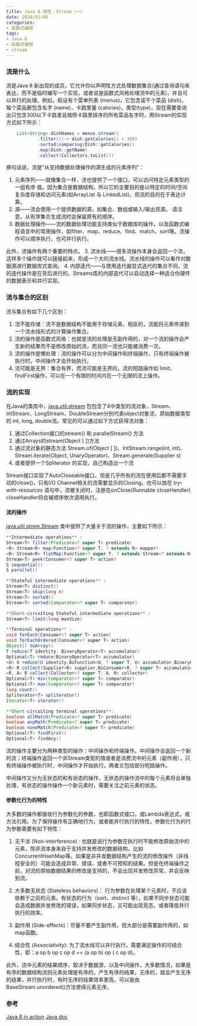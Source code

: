 ```yaml
---
title: Java 8 特性：Stream（一）
date: 2018/01/06
categories:
- 函数式编程
tags:
- Java 8
- 函数式编程
- stream
---
```

### 流是什么
流是Java 8 新出现的成员，它允许你以声明性方式处理数据集合(通过查询语句来表达，而不是临时编写一个实现，或者说是函数式风格处理流中的元素)，并且可以并行的处理。例如，假设有个菜单列表 (menus)，它包含诺干个菜品 (dish)，每个菜品都包含名字 (name)，卡路里量 (calories)，类型(type)，现在需要查询出只包含300以下卡路里且按照卡路里排序的所有菜品名字时，用Stream的实现方式如下所示：
```java
	List<String> dishNames = menus.stream()
			.filter(()-> dish.getCalories() < 300)
			.sorted(comparing(Dish::getCalories))
			.map(Dish::getName)
			.collect(Collectors.toList())
```
换句话说，流是“从支持数据处理操作的源生成的元素序列”：
1. 元素序列——就像集合一样，流也提供了一个接口，可以访问特定元素类型的一组有序 值。因为集合是数据结构，所以它的主要目的是以特定的时间/空间复杂度存储和访问元素(如ArrayList 与 LinkedList)。但流的目的在于表达计算。
2. 源——流会使用一个提供数据的源，如集合、数组或输入/输出资源。 请注意，从有序集合生成流时会保留原有的顺序。
3. 数据处理操作——流的数据处理功能支持类似于数据库的操作，以及函数式编程语言中的常用操作，如filter、map、reduce、find、match、sort等。流操作可以顺序执行，也可并行执行。

<!--more-->

此外，流操作有两个重要的特点。
3. 流水线——很多流操作本身会返回一个流，这样多个操作就可以链接起来，形成一个大的流水线。流水线的操作可以看作对数据源进行数据库式查询。
4. 内部迭代——与使用迭代器显式迭代的集合不同，流的迭代操作是在背后进行的。Streams库的内部迭代可以自动选择一种适合你硬件的数据表示和并行实现。

### 流与集合的区别
流与集合有如下几个区别：
1. 流不能存储：流不是数据结构不能用于存储元素，相反的，流能将元素传递到一个流水线形式的计算操作集合。
2. 流的操作是函数式风格：也就是流的处理是无副作用的，对一个流的操作会产生新的结果而不是修改原始的流，而且同一流也只能被消费一次。
3. 流的操作是懒处理：流的操作可以分为中间操作和终端操作，只有终端操作被执行时，中间操作才会开始执行。
4. 流可能是无界：集合有界，而流可能是无界的，流的短路操作如 limit、findFirst操作，可以在一个有限的时间内在一个无限的流上操作。

### 流的实现
在Java的类库中，[java.util.stream](https://docs.oracle.com/javase/8/docs/api/java/util/stream/package-summary.html) 包包含了4中类型的流对象，Stream、IntStream、LongStream、DoubleStream分别代表object对象流，原始数据类型的 int, long, double流。常见的可以通过如下方式获得流对象：
1. 通过Collection接口的stream() 和 parallelStream() 方法
2. 通过Arrays的stream(Object [ ])方法
3. 通过流对象的静态方法 Stream.of(Object [ ])、IntStream.range(int, int)、Stream.iterate(Object, UnaryOperator)、Stream.generate(Supplier<T> s)
4. 或者提供一个Spliterator 的实现，自己构造出一个流

Stream接口实现了AutoCloseable接口，但是几乎所有的流在使用后都不需要手动的close()，只有I/O Channel相关的流需要显示的Closing，也可以放在 *try-with-resources* 语句中，流被关闭时，注册在onClose(Runnable closeHandler) closeHandler将会被顺序依次调用执行。 

#### 流的操作
[java.util.strem.Stream](https://docs.oracle.com/javase/8/docs/api/java/util/stream/Stream.html) 类中提供了大量关于流的操作，主要如下所示：
```java
**Intermediate operations** :
Stream<T> filter(Predicate<? super T> predicate)
<R> Stream<R> map(Function<? super T, ? extends R> mapper)
<R> Stream<R> flatMap(Function<? super T, ? extends Stream<? extends R>> mapper)
Stream<T> peek(Consumer<? super T> action)
S sequential()
S parallel()
```
```java
**Stateful intermediate operations** :
Stream<T> distinct()
Stream<T> skip(long n)
Stream<T> sorted()
Stream<T> sorted(Comparator<? super T> comparator)
```
```java
**Short-circuiting Stateful intermediate operations** :
Stream<T> limit(long maxSize)
```
```java
**Terminal operations** : 
void forEach(Consumer<? super T> action)
void forEachOrdered(Consumer<? super T> action)
Object[] toArray()
T reduce(T identity, BinaryOperator<T> accumulator)
Optional<T> reduce(BinaryOperator<T> accumulator)
<U> U reduce(U identity,BiFunction<U, ? super T, U> accumulator,BinaryOperator<U> combiner)
<R> R collect(Supplier<R> supplier,BiConsumer<R, ? super T> accumulator,BiConsumer<R, R> combiner)
<R, A> R collect(Collector<? super T, A, R> collector)
Optional<T> min(Comparator<? super T> comparator)
Optional<T> max(Comparator<? super T> comparator)
long count()
Spliterator<T> spliterator()
Iterator<T> iterator()
```
```java
**Short-circuiting terminal operations**:
boolean allMatch(Predicate<? super T> predicate)
boolean anyMath(Predicate<? super T> predicate)
boolean noneMatch(Predicate<? super T> predicate)
Optional<T> findFirst()
Optional<T> findAny()
```
流的操作主要分为两种类型的操作：中间操作和终端操作。中间操作会返回一个新的流；终端操作返回一个非Stream类型的值或者是消费流中的元素（副作用），只有终端操作被执行时，中间操作才开始执行。两者又包括部分短路操作。

中间操作又分为无状态的和有状态的操作，无状态的操作流中的每个元素将会单独处理，有状态的操作操作一个新元素时，需要关注之前元素的状态。

#### 参数化行为的特性
大多数的操作都接收行为参数化的参数，也即函数式接口，或Lambda表达式，或方法引用。为了保持操作有正确地行为，或者能并行执行的特性，参数化行为的行为参数需要有如下特性：
1.  无干涉 (Non-interference) : 也就是说行为参数在执行时不能修改原始流中的元素，除非流本身来自于支持并发修改的数据结构，比如ConcurrentHashMap等。如果是非并发数据结构产生的流的修改操作（非线程安全的）可能会造成异常、错误、或者不可预知的结果。但是在终端操作之前，对流的原始数据结果的修改是支持的，不会出现并发修改异常，并会反映到流。

2.  大多数无状态 (Stateless behaviors)： 行为参数在处理某个元素时，不应该依赖于之前的元素。有状态的行为（sort、distinct 等），如果不同步状态可能会造成数据并发修改的错误，如果同步状态，又可能出现竞态，或者降低并行执行的效率。

3. 副作用 (Side-effects)：尽量不要产生副作用，但大部分是需要副作用的，如map函数。
4.  结合性 (Associativity):  为了流水线可以并行执行，需要满足操作的可结合性，即：a op b op c op d == (a op b) op ( c op d)。

此外，流中元素的结果顺序，取决于数据源，以及中间操作，大多数情况，如果是有序的数据结构流则元素处理是有序的，产生有序的结果，无序的，就会产生无序的结果，并行执行时，有时无序的结果效率更高，可以是由BaseStream.unordered()方法使得元素无序。


### 参考
[Java 8 in action]()
[Java doc](https://docs.oracle.com/javase/8/docs/api/java/util/stream/package-summary.html)
